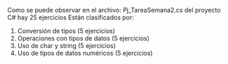 Como se puede observar en el archivo: Pj_TareaSemana2.cs del proyecto C# hay 25 ejercicios
Están clasificados por:
1. Conversión de tipos (5 ejercicios)
2. Operaciones con tipos de datos (5 ejercicios)
3. Uso de char y string (5 ejercicios)
4. Uso de tipos de datos numéricos (5 ejercicios)
